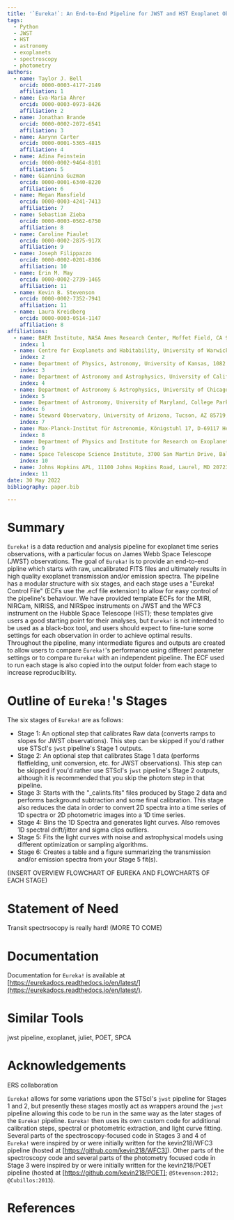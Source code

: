 ```yaml
---
title: '`Eureka!`: An End-to-End Pipeline for JWST and HST Exoplanet Observations'
tags:
  - Python
  - JWST
  - HST
  - astronomy
  - exoplanets
  - spectroscopy
  - photometry
authors:
  - name: Taylor J. Bell
    orcid: 0000-0003-4177-2149
    affiliation: 1
  - name: Eva-Maria Ahrer
    orcid: 0000-0003-0973-8426
    affiliation: 2
  - name: Jonathan Brande
    orcid: 0000-0002-2072-6541
    affiliation: 3
  - name: Aarynn Carter
    orcid: 0000-0001-5365-4815
    affiliation: 4
  - name: Adina Feinstein
    orcid: 0000-0002-9464-8101
    affiliation: 5
  - name: Giannina Guzman
    orcid: 0000-0001-6340-8220
    affiliation: 6
  - name: Megan Mansfield
    orcid: 0000-0003-4241-7413
    affiliation: 7
  - name: Sebastian Zieba
    orcid: 0000-0003-0562-6750
    affiliation: 8
  - name: Caroline Piaulet
    orcid: 0000-0002-2875-917X
    affiliation: 9
  - name: Joseph Filippazzo
    orcid: 0000-0002-0201-8306
    affiliation: 10
  - name: Erin M. May
    orcid: 0000-0002-2739-1465
    affiliation: 11
  - name: Kevin B. Stevenson
    orcid: 0000-0002-7352-7941
    affiliation: 11
  - name: Laura Kreidberg
    orcid: 0000-0003-0514-1147
    affiliation: 8
affiliations:
  - name: BAER Institute, NASA Ames Research Center, Moffet Field, CA 94035, USA
    index: 1
  - name: Centre for Exoplanets and Habitability, University of Warwick, Gibbet Hill Road, CV4 7AL Coventry, UK
    index: 2
  - name: Department of Physics, Astronomy, University of Kansas, 1082 Malott, 1251 Wescoe Hall Dr., Lawrence, KS 66045, USA
    index: 3
  - name: Department of Astronomy and Astrophysics, University of California, Santa Cruz, CA 95064, USA
    index: 4
  - name: Department of Astronomy & Astrophysics, University of Chicago, 5640 S. Ellis Avenue, Chicago, IL 60637, USA
    index: 5
  - name: Department of Astronomy, University of Maryland, College Park, MD USA
    index: 6
  - name: Steward Observatory, University of Arizona, Tucson, AZ 85719, USA
    index: 7
  - name: Max-Planck-Institut für Astronomie, Königstuhl 17, D-69117 Heidelberg, Germany
    index: 8
  - name: Department of Physics and Institute for Research on Exoplanets, Université de Montréal, Montreal, QC, Canada
    index: 9
  - name: Space Telescope Science Institute, 3700 San Martin Drive, Baltimore, MD 21218, USA
    index: 10
  - name: Johns Hopkins APL, 11100 Johns Hopkins Road, Laurel, MD 20723, USA
    index: 11
date: 30 May 2022
bibliography: paper.bib

---
```


# Summary

`Eureka!` is a data reduction and analysis pipeline for exoplanet time series observations, with a particular focus on James Webb Space Telescope (JWST) observations. The goal of `Eureka!` is to provide an end-to-end pipline which starts with raw, uncalibrated FITS files and ultimately results in high quality exoplanet transmission and/or emission spectra. The pipeline has a modular structure with six stages, and each stage uses a "Eureka! Control File" (ECFs use the .ecf file extension) to allow for easy control of the pipeline's behaviour. We have provided template ECFs for the MIRI, NIRCam, NIRISS, and NIRSpec instruments on JWST and the WFC3 instrument on the Hubble Space Telescope (HST); these templates give users a good starting point for their analyses, but `Eureka!` is not intended to be used as a black-box tool, and users should expect to fine-tune some settings for each observation in order to achieve optimal results. Throughout the pipeline, many intermediate figures and outputs are created to allow users to compare `Eureka!`'s performance using different parameter settings or to compare `Eureka!` with an independent pipeline. The ECF used to run each stage is also copied into the output folder from each stage to increase reproducibility.


# Outline of `Eureka!`'s Stages

The six stages of `Eureka!` are as follows:

- Stage 1: An optional step that calibrates Raw data (converts ramps to slopes for JWST observations). This step can be skipped if you'd rather use STScI's `jwst` pipeline's Stage 1 outputs.
- Stage 2: An optional step that calibrates Stage 1 data (performs flatfielding, unit conversion, etc. for JWST observations). This step can be skipped if you'd rather use STScI's `jwst` pipeline's Stage 2 outputs, although it is recommended that you skip the photom step in that pipeline.
- Stage 3: Starts with the "_calints.fits" files produced by Stage 2 data and performs background subtraction and some final calibration. This stage also reduces the data in order to convert 2D spectra into a time series of 1D spectra or 2D photometric images into a 1D time series.
- Stage 4: Bins the 1D Spectra and generates light curves. Also removes 1D spectral drift/jitter and sigma clips outliers.
- Stage 5: Fits the light curves with noise and astrophysical models using different optimization or sampling algorithms.
- Stage 6: Creates a table and a figure summarizing the transmission and/or emission spectra from your Stage 5 fit(s).

(INSERT OVERVIEW FLOWCHART OF EUREKA AND FLOWCHARTS OF EACH STAGE)


# Statement of Need

Transit spectrsocopy is really hard! (MORE TO COME)


# Documentation

Documentation for `Eureka!` is available at [https://eurekadocs.readthedocs.io/en/latest/](https://eurekadocs.readthedocs.io/en/latest/). 


# Similar Tools

jwst pipeline, exoplanet, juliet, POET, SPCA


# Acknowledgements

ERS collaboration

`Eureka!` allows for some variations upon the STScI's `jwst` pipeline for Stages 1 and 2, but presently these stages mostly act as wrappers around the `jwst` pipeline allowing this code to be run in the same way as the later stages of the `Eureka!` pipeline. `Eureka!` then uses its own custom code for additional calibration steps, spectral or photometric extraction, and light curve fitting. Several parts of the spectroscopy-focused code in Stages 3 and 4 of `Eureka!` were inspired by or were initially written for the kevin218/WFC3 pipeline (hosted at [https://github.com/kevin218/WFC3]). Other parts of the spectroscopy code and several parts of the photometry focused code in Stage 3 were inspired by or were initially written for the kevin218/POET pipeline (hosted at [https://github.com/kevin218/POET]; `@Stevenson:2012; @Cubillos:2013`).


# References
